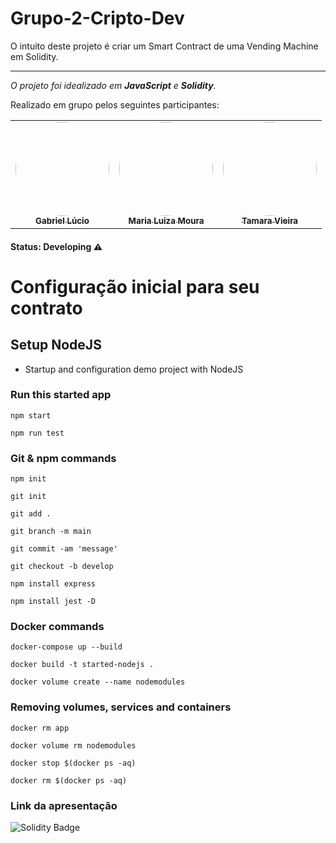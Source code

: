 # Grupo-2-Cripto-Dev
O intuito deste projeto é criar um Smart Contract de uma Vending Machine em Solidity.

------------------------

_O projeto foi idealizado em **JavaScript** e **Solidity**._

Realizado em grupo pelos seguintes participantes:

<table align="center">
  <tr>
    <td align="center"><a href="https://github.com/Bieoool355"><img style="border-radius: 50%;" src="https://media-exp1.licdn.com/dms/image/C4E03AQGmdPDFJrIYVQ/profile-displayphoto-shrink_400_400/0/1609886603783?e=1668643200&v=beta&t=PhzDHqlgQ2lWyCrc8KXSG_LybFGbb1yW4yq-rFk82xc" width="150px;"alt=""/><br /><sub><b>Gabriel Lúcio</b></sub></a><br /></td>
    <td align="center"><a href="https://github.com/MariaLuizaDMoura"><img style="border-radius: 50%;" src="https://avatars.githubusercontent.com/u/90870156?v=4" width="150px;" alt=""/><br /><sub><b>Maria Luiza Moura</b></sub></a><br /></td> 
    <td align="center"><a href="https://github.com/tamaraafvieira"><img style="border-radius: 50%;" src="https://media-exp1.licdn.com/dms/image/C4D03AQEd5GOwwbhb6A/profile-displayphoto-shrink_400_400/0/1588457010007?e=1668643200&v=beta&t=IVRkv5FqOr_fLxyeSaEQISZY-_llKjcUVjbcJoxYu8E" width="150px;" alt=""/><br /><sub><b>Tamara Vieira</b></sub></a><br /></td>
    
  </tr>
</table>

<h4>Status: Developing ⚠️</h4>

# Configuração inicial para seu contrato

## Setup NodeJS

- Startup and configuration demo project with NodeJS

### Run this started app

```shell
npm start

npm run test
```

### Git & npm commands

```shell
npm init

git init

git add .

git branch -m main

git commit -am 'message'

git checkout -b develop

npm install express

npm install jest -D
```

### Docker commands

```shell
docker-compose up --build

docker build -t started-nodejs .

docker volume create --name nodemodules
```

### Removing volumes, services and containers

```shell
docker rm app 

docker volume rm nodemodules

docker stop $(docker ps -aq)

docker rm $(docker ps -aq)
```
### Link da apresentação
![Solidity Badge](https://www.canva.com/design/DAFGzjjB-6g/UsURT1yKFx5kU5ibbYnjJw/edit?utm_content=DAFGzjjB-6g&utm_campaign=designshare&utm_medium=link2&utm_source=sharebutton)

